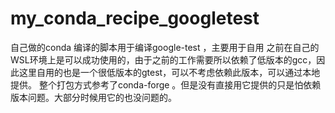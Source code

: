# my_conda_recipe_googletest
自己做的conda 编译的脚本用于编译google-test ，主要用于自用
之前在自己的WSL环境上是可以成功使用的，由于之前的工作需要所以依赖了低版本的gcc，因此这里自用的也是一个很低版本的gtest，可以不考虑依赖此版本，可以通过本地提供。
整个打包方式参考了conda-forge 。但是没有直接用它提供的只是怕依赖版本问题。大部分时候用它的也没问题的。